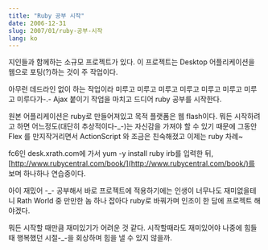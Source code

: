 ```yaml
---
title: "Ruby 공부 시작"
date: 2006-12-31
slug: 2007/01/ruby-공부-시작
lang: ko
---
```


지인들과 함께하는 소규모 프로젝트가 있다. 
이 프로젝트는 Desktop 어플리케이션을 웹으로 포팅(?)하는 것이 주 작업이다.

아무런 데드라인 없이 하는 작업이라 미루고 미루고 미루고 미루고 미루고 미루고 미루고 미루다가-.-
Ajax 붙이기 작업을 마치고 드디어 ruby 공부를 시작한다.

원본 어플리케이션은 ruby로 만들어져있고 목적 플랫폼은 웹 flash이다.
뭐든 시작하려고 하면 어느정도(대단히 추상적이다-_-)는 자신감을 가져야 할 수 있기 때문에 그동안 Flex 를 만지작거리면서 ActionScript 와 조금은 친숙해졌고 이제는 ruby 차례~

fc6인 desk.xrath.com에 가서 yum -y install ruby irb를 입력한 뒤,
[http://www.rubycentral.com/book/](http://www.rubycentral.com/book/)를 보며 하나하나 연습중이다.

아이 재밌어 -_- 
공부해서 바로 프로젝트에 적용하기에는 인생이 너무나도 재미없을테니 
Rath World 중 만만한 놈 하나 잡아다 ruby로 바꿔가며 인조이 한 담에 프로젝트 해야겠다.

뭐든 시작할 때만큼 재미있기가 어려운 것 같다. 
시작할때라도 재미있어야 나중에 힘들때 행복했던 시절-_-을 회상하며 힘을 낼 수 있지 않을까.